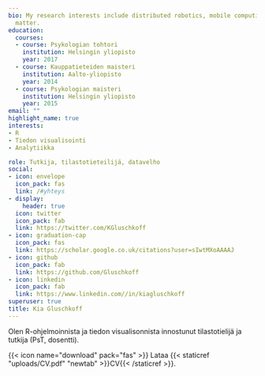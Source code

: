 ```yaml
---
bio: My research interests include distributed robotics, mobile computing and programmable
  matter.
education:
  courses:
  - course: Psykologian tohtori
    institution: Helsingin yliopisto
    year: 2017
  - course: Kauppatieteiden maisteri
    institution: Aalto-yliopisto
    year: 2014
  - course: Psykologian maisteri
    institution: Helsingin yliopisto
    year: 2015
email: ""
highlight_name: true
interests:
- R
- Tiedon visualisointi
- Analytiikka

role: Tutkija, tilastotieteilijä, datavelho
social:
- icon: envelope
  icon_pack: fas
  link: /#yhteys
- display:
    header: true
  icon: twitter
  icon_pack: fab
  link: https://twitter.com/KGluschkoff
- icon: graduation-cap
  icon_pack: fas
  link: https://scholar.google.co.uk/citations?user=sIwtMXoAAAAJ
- icon: github
  icon_pack: fab
  link: https://github.com/Gluschkoff
- icon: linkedin
  icon_pack: fab
  link: https://www.linkedin.com//in/kiagluschkoff
superuser: true
title: Kia Gluschkoff
---
```


Olen R-ohjelmoinnista ja tiedon visualisonnista innostunut tilastotielijä ja tutkija (PsT, dosentti). 

{{< icon name="download" pack="fas" >}} Lataa {{< staticref "uploads/CV.pdf" "newtab" >}}CV{{< /staticref >}}.
